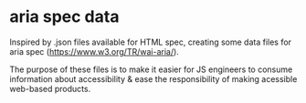 # aria spec data
Inspired by .json files available for HTML spec, creating some data files for aria spec (https://www.w3.org/TR/wai-aria/). 

The purpose of these files is to make it easier for JS engineers to consume information about accessibility & ease the responsibility of making acessible web-based products. 
